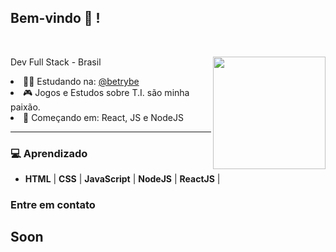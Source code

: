 ## Bem-vindo 👋 !
</br> [](https://komarev.com/ghpvc/?username=koomplo&label=visitors&color=2FC18C) 
 
<div align="center">
  <img height="180em" align="right" src="https://github-readme-stats.vercel.app/api?username=koomplo&show_icons=true&theme=dracula&include_all_commits=true&count_private=true&icon_color=2FC18C&title_color=2FC18C&bg_color=1A1D21"/>
  <div align="left" style="display: inline_block">
    <p>Dev Full Stack - Brasil</p>
    <li>👨‍🎓 Estudando na: <a href="https://github.com/betrybe">@betrybe</a></li>
    <li>🎮 Jogos e Estudos sobre T.I. são minha paixão.</li>
    <li>🌱 Começando em: React, JS e NodeJS</li>
  </div>
</div>

---

### 💻 **Aprendizado**

- **HTML** | **CSS** | **JavaScript** | **NodeJS** | **ReactJS** |

### **Entre em contato**
## Soon ##

